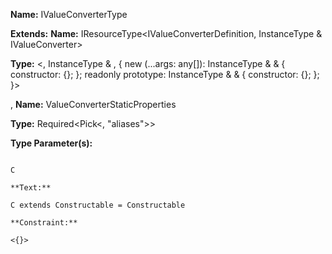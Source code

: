 **Name:** IValueConverterType

**Extends:** **Name:** IResourceType<IValueConverterDefinition, InstanceType<C> & IValueConverter>

**Type:** <, InstanceType<C> & , { new (...args: any[]): InstanceType<C> &  & { constructor: {}; }; readonly prototype: InstanceType<C> &  & { constructor: {}; }; }>

, **Name:** ValueConverterStaticProperties

**Type:** Required<Pick<, "aliases">>

**Type Parameter(s):**

```**Name:**

C

**Text:**

C extends Constructable = Constructable

**Constraint:**

<{}>

```

